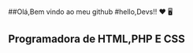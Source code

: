 ##Olá,Bem vindo ao meu github
#hello,Devs!!
&#10084;
&#128421;

## Programadora de HTML,PHP E CSS

<div>
 <a href="https://github.com/biacapist1224">
</div>
